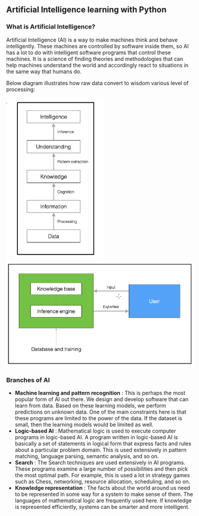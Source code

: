 ## Artificial Intelligence learning with Python

### What is Artificial Intelligence?

Artificial Intelligence (AI) is a way to make machines think and behave intelligently. These
machines are controlled by software inside them, so AI has a lot to do with intelligent
software programs that control these machines. It is a science of finding theories and
methodologies that can help machines understand the world and accordingly react to
situations in the same way that humans do.

Below diagram illustrates how raw data convert to wisdom various level of processing:

<img src="img/how raw data gets converted to wisdom through various levels of processing.png"/>

<img src="img/database training.png"/>

### Branches of AI

* **Machine learning and pattern recognition** : This is perhaps the most popular
  form of AI out there. We design and develop software that can learn from data.
  Based on these learning models, we perform predictions on unknown data. One
  of the main constraints here is that these programs are limited to the power of the
  data. If the dataset is small, then the learning models would be limited as well.
* **Logic-based AI** : Mathematical logic is used to execute computer programs in
  logic-based AI. A program written in logic-based AI is basically a set of
  statements in logical form that express facts and rules about a particular problem
  domain. This is used extensively in pattern matching, language parsing, semantic
  analysis, and so on.
* **Search** : The Search techniques are used extensively in AI programs. These
  programs examine a large number of possibilities and then pick the most optimal
  path. For example, this is used a lot in strategy games such as Chess, networking,
  resource allocation, scheduling, and so on.
* **Knowledge representation** : The facts about the world around us need to be
  represented in some way for a system to make sense of them. The languages of
  mathematical logic are frequently used here. If knowledge is represented
  efficiently, systems can be smarter and more intelligent.
